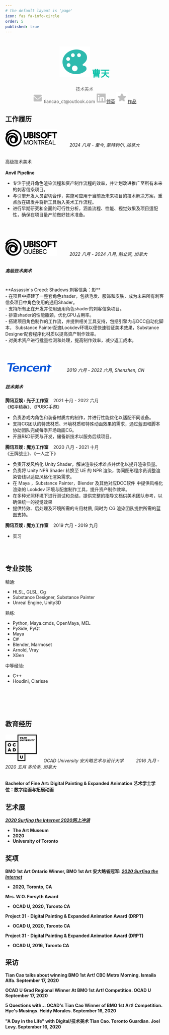 ```yaml
---
# the default layout is 'page'
icon: fas fa-info-circle
order: 5
published: true
---
```


<!-- > Add Markdown syntax content to file `_tabs/about.md`{: .filepath } and it will show up on this page.
{: .prompt-tip } -->
# <center><img src="/images/color-palette.svg" ><span style="color: #0fc2aa"> 曹天 </span></center>
<center><span style="color: #666666"> 技术美术</span></center>
<center><img src="/images/email-fill.svg"><span style="color: #666666"> tiancao_ct@outlook.com <img src="/images/linkedin.svg"><a href="https://www.linkedin.com/in/tian-cao-281096135/">领英</a> <img src="/images/star_fill.svg"><a href="https://tianc377.github.io/">作品</a> </span></center>


## 工作履历


###### <img src = "/images/Ubisoft_Montreal_Logo.png"> &nbsp;&nbsp;&nbsp;&nbsp;&nbsp;&nbsp;&nbsp;&nbsp;   2024 八月 - 至今, 蒙特利尔, 加拿大

高级技术美术 <br/>
<br/>
**Anvil Pipeline**
- 专注于提升角色渲染流程和资产制作流程的效率，并计划改进推广至所有未来的刺客信条项目。
- 与引擎开发人员密切合作，实施可应用于当前及未来项目的技术解决方案，重点放在研发并将新工具融入美术工作流程。
- 进行早期研究和全面的可行性分析，涵盖流程、性能、视觉效果及项目适配性，确保在项目量产前做好技术准备。
<br/>
<br/>


###### <img src = "/images/Ubisoft_Quebec_Logo.png"> &nbsp;&nbsp;&nbsp;&nbsp;&nbsp;&nbsp;&nbsp;&nbsp;    2022 八月 - 2024 八月, 魁北克, 加拿大

##### 高级技术美术 <br/>
<br/>
**Assassin's Creed: Shadows 刺客信条：影** <br/>
- 在项目中搭建了一整套角色shader，包括毛发、服饰和皮肤，成为未来所有刺客信条项目中角色使用的通用Shader。<br>
- 支持所有正在开发并使用通用角色shader的刺客信条项目。<br>
- 排查shader的性能瓶颈，优化GPU占用率。<br>
- 搭建项目角色制作的工作流，并提供相关工具支持，包括引擎内与DCC自动化脚本，
    Substance Painter配套Lookdev环境以便快速验证美术效果，Substance Designer配套程序化材质以提高资产制作效率。<br>
- 对美术资产进行批量检测和处理，提高制作效率，减少返工成本。<br>
                
<br/>
<br/>

###### <img src = "/images/03_Tencent_English logo.png"> &nbsp;&nbsp;&nbsp;&nbsp;&nbsp;&nbsp;&nbsp;&nbsp;  2019 六月 - 2022 六月, Shenzhen, CN

##### 技术美术 <br/> 

**腾讯互娱 : 光子工作室** &nbsp;&nbsp; 2021 十月 - 2022 六月<br/> 
《和平精英》、《PUBG手游》<br/> 
- 负责游戏内角色和装备材质库的制作，并进行性能优化以适配不同设备。
- 支持CG团队的特效材质、环境材质和特殊动画效果的需求，通过蓝图和脚本协助团队完成每季开场动画CG。
- 开展R&D研究与开发，储备新技术以服务后续项目。


**腾讯互娱 : 魔方工作室** &nbsp;&nbsp; 2020 八月 - 2021 十月<br/> 
《王牌战士》、《一人之下》<br/> 

- 负责开发风格化 Unity Shader，解决渲染技术难点并优化以提升渲染质量。
- 负责将 Unity NPR Shader 转换至 UE 的 NPR 渲染，协同图形程序员调整渲染管线以适应风格化渲染需求。
- 在 Maya ，Substance Painter，Blender 及其他对应DCC软件 中提供风格化渲染的 Lookdev 环境与配套制作工具，提升资产制作效率。
- 在多种光照环境下进行测试和总结，提供完整的指导文档供美术团队参考，以确保统一的视觉效果
- 提供特效、后处理及环境所需的专用材质, 同时为 CG 渲染团队提供所需的蓝图支持。

**腾讯互娱 : 魔方工作室** &nbsp;&nbsp; 2019 六月 - 2019 九月
- 实习

<br/>
<br/>

## 专业技能

精通:
- HLSL, GLSL, Cg<br>
- Substance Designer, Substance Painter<br>
- Unreal Engine, Unity3D <br>

熟练:
- Python, Maya.cmds, OpenMaya, MEL<br>
- PySide, PyQt
- Maya <br>
- C#<br>
- Blender, Marmoset<br>
- Arnold, Vray
- XGen

中等经验:
- C++<br>
- Houdini, Clarisse<br>

<br/>
<br/>
<br/>
<br/>

## 教育经历

###### <img src = "/images/OCAD_University_Logo.png"> &nbsp;&nbsp; OCAD University 安大略艺术与设计大学 &nbsp;&nbsp;&nbsp;&nbsp;&nbsp;&nbsp;&nbsp;&nbsp; 2016 九月 - 2020 五月  多伦多, 加拿大
**Bachelor of Fine Art: Digital Painting & Expanded Animation 艺术学士学位：数字绘画与拓展动画**

## 艺术展

<b><i><a href="https://caoaurora.wixsite.com/surfingtheinternet">2020 Surfing the Internet 2020网上冲浪</a></i>
- The Art Museum 
- 2020
- University of Toronto

## 奖项

**BMO 1st Art Ontario Winner, BMO 1st Art 安大略省冠军**: <b><i><a href="https://caoaurora.wixsite.com/surfingtheinternet">2020 Surfing the Internet</a></i> 
- 2020, Toronto, CA

**Mrs. W.O. Forsyth Award**
- OCAD U, 2020, Toronto CA

**Project 31 - Digital Painting & Expanded Animation Award (DRPT)**
- OCAD U, 2020, Toronto CA

**Project 31 - Digital Painting & Expanded Animation Award (DRPT)**
- OCAD U, 2016, Toronto CA 


## 采访

**Tian Cao talks about winning BMO 1st Art!** CBC Metro Morning. Ismaila Alfa. September 17, 2020

**OCAD U Grad Regional Winner At BMO 1st Art! Competition.** OCAD U September 17, 2020

**5 Questions with… OCAD's Tian Cao Winner of BMO 1st Art! Competition.** Hye's Musings. Heidy Morales. September 16, 2020

**"A Day in the Life" with Digital/技术美术 Tian Cao.** Toronto Guardian. Joel Levy. September 16, 2020


<br/>
<br/>
<br/>
<br/>
